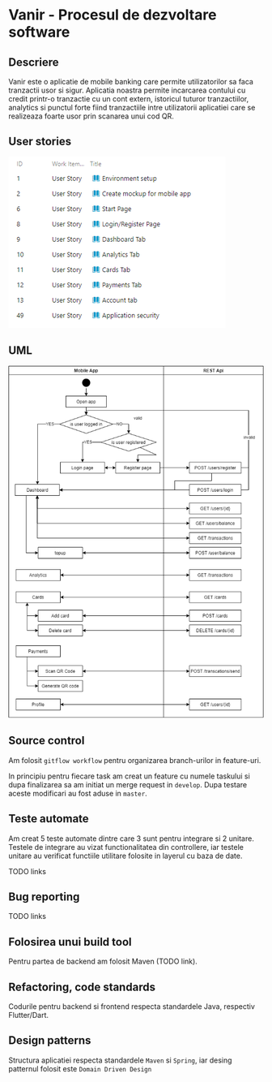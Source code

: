# Vanir - Procesul de dezvoltare software

## Descriere
Vanir este o aplicatie de mobile banking care permite utilizatorilor sa faca tranzactii usor si sigur. Aplicatia noastra permite incarcarea contului cu credit printr-o tranzactie cu un cont extern, istoricul tuturor tranzactiilor, analytics si punctul forte fiind tranzactiile intre utilizatorii aplicatiei care se realizeaza foarte usor prin scanarea unui cod QR.

## User stories

![image info](./doc/stories.png)

## UML

![image info](./doc/uml.png)

## Source control

Am folosit `gitflow workflow` pentru organizarea branch-urilor in feature-uri.

In principiu pentru fiecare task am creat un feature cu numele taskului si dupa finalizarea sa am initiat un merge request in `develop`. Dupa testare aceste modificari au fost aduse in `master`.

## Teste automate

Am creat 5 teste automate dintre care 3 sunt pentru integrare si 2 unitare. Testele de integrare au vizat functionalitatea din controllere, iar testele unitare au verificat functiile utilitare folosite in layerul cu baza de date.

TODO links

## Bug reporting

TODO links

## Folosirea unui build tool

Pentru partea de backend am folosit Maven (TODO link).

## Refactoring, code standards

Codurile pentru backend si frontend respecta standardele Java, respectiv Flutter/Dart.

## Design patterns

Structura aplicatiei respecta standardele `Maven` si `Spring`, iar desing patternul folosit este `Domain Driven Design`